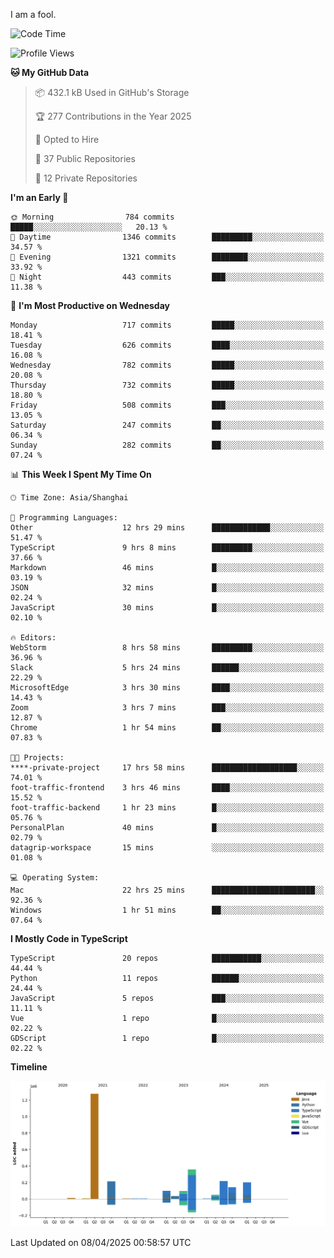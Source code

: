 I am a fool.

<!--START_SECTION:waka-->
![Code Time](http://img.shields.io/badge/Code%20Time-2%2C835%20hrs%2040%20mins-blue)

![Profile Views](http://img.shields.io/badge/Profile%20Views-0-blue)

**🐱 My GitHub Data** 

> 📦 432.1 kB Used in GitHub's Storage 
 > 
> 🏆 277 Contributions in the Year 2025
 > 
> 💼 Opted to Hire
 > 
> 📜 37 Public Repositories 
 > 
> 🔑 12 Private Repositories 
 > 
**I'm an Early 🐤** 

```text
🌞 Morning                784 commits         █████░░░░░░░░░░░░░░░░░░░░   20.13 % 
🌆 Daytime                1346 commits        █████████░░░░░░░░░░░░░░░░   34.57 % 
🌃 Evening                1321 commits        ████████░░░░░░░░░░░░░░░░░   33.92 % 
🌙 Night                  443 commits         ███░░░░░░░░░░░░░░░░░░░░░░   11.38 % 
```
📅 **I'm Most Productive on Wednesday** 

```text
Monday                   717 commits         █████░░░░░░░░░░░░░░░░░░░░   18.41 % 
Tuesday                  626 commits         ████░░░░░░░░░░░░░░░░░░░░░   16.08 % 
Wednesday                782 commits         █████░░░░░░░░░░░░░░░░░░░░   20.08 % 
Thursday                 732 commits         █████░░░░░░░░░░░░░░░░░░░░   18.80 % 
Friday                   508 commits         ███░░░░░░░░░░░░░░░░░░░░░░   13.05 % 
Saturday                 247 commits         ██░░░░░░░░░░░░░░░░░░░░░░░   06.34 % 
Sunday                   282 commits         ██░░░░░░░░░░░░░░░░░░░░░░░   07.24 % 
```


📊 **This Week I Spent My Time On** 

```text
🕑︎ Time Zone: Asia/Shanghai

💬 Programming Languages: 
Other                    12 hrs 29 mins      █████████████░░░░░░░░░░░░   51.47 % 
TypeScript               9 hrs 8 mins        █████████░░░░░░░░░░░░░░░░   37.66 % 
Markdown                 46 mins             █░░░░░░░░░░░░░░░░░░░░░░░░   03.19 % 
JSON                     32 mins             █░░░░░░░░░░░░░░░░░░░░░░░░   02.24 % 
JavaScript               30 mins             █░░░░░░░░░░░░░░░░░░░░░░░░   02.10 % 

🔥 Editors: 
WebStorm                 8 hrs 58 mins       █████████░░░░░░░░░░░░░░░░   36.96 % 
Slack                    5 hrs 24 mins       ██████░░░░░░░░░░░░░░░░░░░   22.29 % 
MicrosoftEdge            3 hrs 30 mins       ████░░░░░░░░░░░░░░░░░░░░░   14.43 % 
Zoom                     3 hrs 7 mins        ███░░░░░░░░░░░░░░░░░░░░░░   12.87 % 
Chrome                   1 hr 54 mins        ██░░░░░░░░░░░░░░░░░░░░░░░   07.83 % 

🐱‍💻 Projects: 
****-private-project     17 hrs 58 mins      ███████████████████░░░░░░   74.01 % 
foot-traffic-frontend    3 hrs 46 mins       ████░░░░░░░░░░░░░░░░░░░░░   15.52 % 
foot-traffic-backend     1 hr 23 mins        █░░░░░░░░░░░░░░░░░░░░░░░░   05.76 % 
PersonalPlan             40 mins             █░░░░░░░░░░░░░░░░░░░░░░░░   02.79 % 
datagrip-workspace       15 mins             ░░░░░░░░░░░░░░░░░░░░░░░░░   01.08 % 

💻 Operating System: 
Mac                      22 hrs 25 mins      ███████████████████████░░   92.36 % 
Windows                  1 hr 51 mins        ██░░░░░░░░░░░░░░░░░░░░░░░   07.64 % 
```

**I Mostly Code in TypeScript** 

```text
TypeScript               20 repos            ███████████░░░░░░░░░░░░░░   44.44 % 
Python                   11 repos            ██████░░░░░░░░░░░░░░░░░░░   24.44 % 
JavaScript               5 repos             ███░░░░░░░░░░░░░░░░░░░░░░   11.11 % 
Vue                      1 repo              █░░░░░░░░░░░░░░░░░░░░░░░░   02.22 % 
GDScript                 1 repo              █░░░░░░░░░░░░░░░░░░░░░░░░   02.22 % 
```



**Timeline**

![Lines of Code chart](https://raw.githubusercontent.com/VeejaLiu/VeejaLiu/master/assets/bar_graph.png)


 Last Updated on 08/04/2025 00:58:57 UTC
<!--END_SECTION:waka-->
